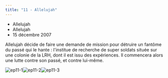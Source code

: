 ```yaml
---
title: "11 - Allelujah"
---
```


* Allelujah
* Allelujah
* 15 décembre 2007


Allelujah décide de faire une demande de mission pour détruire un fantôme du passé qui le hante : l'institue de recherche de super soldats située sur une colonie de la LRH, dont il est issu des expériences. Il commencera alors une lutte contre son passé, et contre lui-même.


![ep11-1](/images/stories/saga/gundam00/episodes/s1/ep11-1.jpg)![ep11-2](/images/stories/saga/gundam00/episodes/s1/ep11-2.jpg)![ep11-3](/images/stories/saga/gundam00/episodes/s1/ep11-3.jpg)
